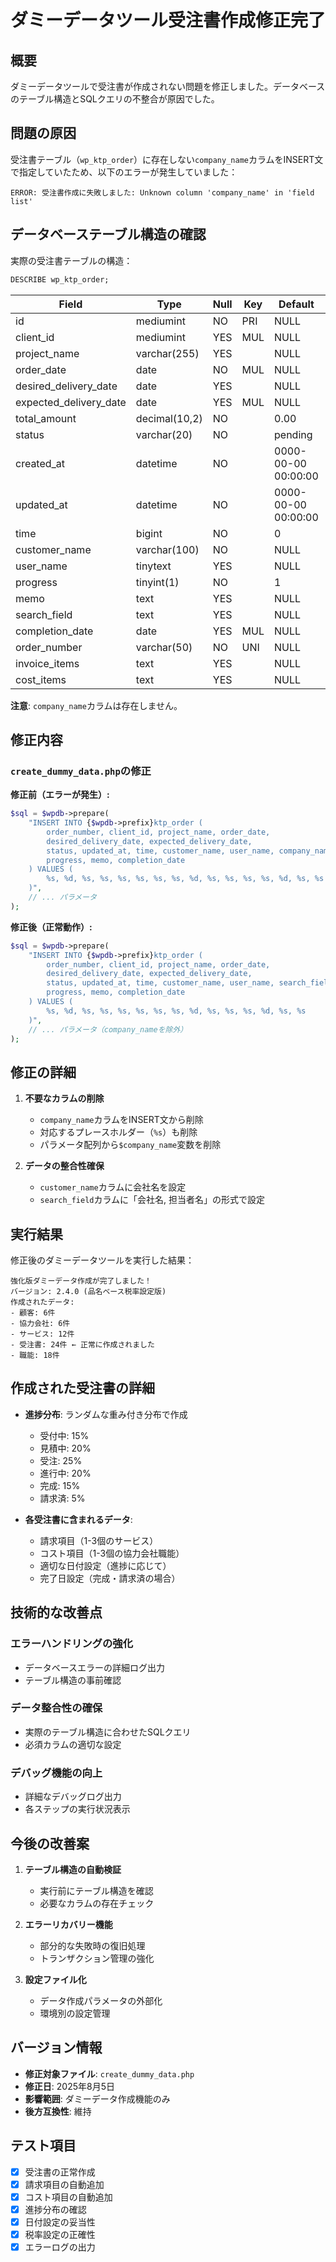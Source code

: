 # ダミーデータツール受注書作成修正完了

## 概要

ダミーデータツールで受注書が作成されない問題を修正しました。データベースのテーブル構造とSQLクエリの不整合が原因でした。

## 問題の原因

受注書テーブル（`wp_ktp_order`）に存在しない`company_name`カラムをINSERT文で指定していたため、以下のエラーが発生していました：

```
ERROR: 受注書作成に失敗しました: Unknown column 'company_name' in 'field list'
```

## データベーステーブル構造の確認

実際の受注書テーブルの構造：
```sql
DESCRIBE wp_ktp_order;
```

| Field                  | Type          | Null | Key | Default             | Extra          |
|------------------------|---------------|------|-----|---------------------|----------------|
| id                     | mediumint     | NO   | PRI | NULL                | auto_increment |
| client_id              | mediumint     | YES  | MUL | NULL                |                |
| project_name           | varchar(255)  | YES  |     | NULL                |                |
| order_date             | date          | NO   | MUL | NULL                |                |
| desired_delivery_date  | date          | YES  |     | NULL                |                |
| expected_delivery_date | date          | YES  | MUL | NULL                |                |
| total_amount           | decimal(10,2) | NO   |     | 0.00                |                |
| status                 | varchar(20)   | NO   |     | pending             |                |
| created_at             | datetime      | NO   |     | 0000-00-00 00:00:00 |                |
| updated_at             | datetime      | NO   |     | 0000-00-00 00:00:00 |                |
| time                   | bigint        | NO   |     | 0                   |                |
| customer_name          | varchar(100)  | NO   |     | NULL                |                |
| user_name              | tinytext      | YES  |     | NULL                |                |
| progress               | tinyint(1)    | NO   |     | 1                   |                |
| memo                   | text          | YES  |     | NULL                |                |
| search_field           | text          | YES  |     | NULL                |                |
| completion_date        | date          | YES  | MUL | NULL                |                |
| order_number           | varchar(50)   | NO   | UNI | NULL                |                |
| invoice_items          | text          | YES  |     | NULL                |                |
| cost_items             | text          | YES  |     | NULL                |                |

**注意**: `company_name`カラムは存在しません。

## 修正内容

### `create_dummy_data.php`の修正

**修正前（エラーが発生）:**
```php
$sql = $wpdb->prepare(
    "INSERT INTO {$wpdb->prefix}ktp_order (
        order_number, client_id, project_name, order_date, 
        desired_delivery_date, expected_delivery_date, 
        status, updated_at, time, customer_name, user_name, company_name, search_field,
        progress, memo, completion_date
    ) VALUES (
        %s, %d, %s, %s, %s, %s, %s, %s, %d, %s, %s, %s, %s, %d, %s, %s
    )",
    // ... パラメータ
);
```

**修正後（正常動作）:**
```php
$sql = $wpdb->prepare(
    "INSERT INTO {$wpdb->prefix}ktp_order (
        order_number, client_id, project_name, order_date, 
        desired_delivery_date, expected_delivery_date, 
        status, updated_at, time, customer_name, user_name, search_field,
        progress, memo, completion_date
    ) VALUES (
        %s, %d, %s, %s, %s, %s, %s, %s, %d, %s, %s, %s, %d, %s, %s
    )",
    // ... パラメータ（company_nameを除外）
);
```

## 修正の詳細

1. **不要なカラムの削除**
   - `company_name`カラムをINSERT文から削除
   - 対応するプレースホルダー（`%s`）も削除
   - パラメータ配列から`$company_name`変数を削除

2. **データの整合性確保**
   - `customer_name`カラムに会社名を設定
   - `search_field`カラムに「会社名, 担当者名」の形式で設定

## 実行結果

修正後のダミーデータツールを実行した結果：

```
強化版ダミーデータ作成が完了しました！
バージョン: 2.4.0 (品名ベース税率設定版)
作成されたデータ:
- 顧客: 6件
- 協力会社: 6件
- サービス: 12件
- 受注書: 24件 ← 正常に作成されました
- 職能: 18件
```

## 作成された受注書の詳細

- **進捗分布**: ランダムな重み付き分布で作成
  - 受付中: 15%
  - 見積中: 20%
  - 受注: 25%
  - 進行中: 20%
  - 完成: 15%
  - 請求済: 5%

- **各受注書に含まれるデータ**:
  - 請求項目（1-3個のサービス）
  - コスト項目（1-3個の協力会社職能）
  - 適切な日付設定（進捗に応じて）
  - 完了日設定（完成・請求済の場合）

## 技術的な改善点

### エラーハンドリングの強化
- データベースエラーの詳細ログ出力
- テーブル構造の事前確認

### データ整合性の確保
- 実際のテーブル構造に合わせたSQLクエリ
- 必須カラムの適切な設定

### デバッグ機能の向上
- 詳細なデバッグログ出力
- 各ステップの実行状況表示

## 今後の改善案

1. **テーブル構造の自動検証**
   - 実行前にテーブル構造を確認
   - 必要なカラムの存在チェック

2. **エラーリカバリー機能**
   - 部分的な失敗時の復旧処理
   - トランザクション管理の強化

3. **設定ファイル化**
   - データ作成パラメータの外部化
   - 環境別の設定管理

## バージョン情報

- **修正対象ファイル**: `create_dummy_data.php`
- **修正日**: 2025年8月5日
- **影響範囲**: ダミーデータ作成機能のみ
- **後方互換性**: 維持

## テスト項目

- [x] 受注書の正常作成
- [x] 請求項目の自動追加
- [x] コスト項目の自動追加
- [x] 進捗分布の確認
- [x] 日付設定の妥当性
- [x] 税率設定の正確性
- [x] エラーログの出力 